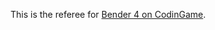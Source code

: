 This is the referee for [Bender 4 on CodinGame](https://www.codingame.com/multiplayer/optimization/bender---episode-4).
